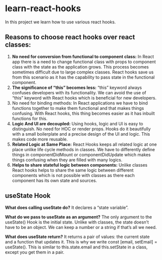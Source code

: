 # learn-react-hooks
In this project we learn how to use various react hooks.

## Reasons to choose react hooks over react classes:
1. **No need for conversion from functional to component class:** In React app there is a need to change functional class with props to component class with the state as the application grows. This process becomes sometimes difficult due to large complex classes. React hooks save us from this scenario as it has the capability to pass state in the functional component.
2. **The significance of “this” becomes less:** “this” keyword always confuses developers with its functionality. We can avoid the use of “this” keyword with React hooks which is beneficial for new developers.
3. No need for binding methods: In React applications we have to bind functions together to make them functional and that makes things confusing. With React hooks, this thing becomes easier as it has inbuilt functions for this.
4. **Logic And UI are decoupled:** Using hooks, logic and UI is easy to distinguish. No need for HOC or render props. Hooks do it beautifully with a small boilerplate and a precise design of the UI and logic. This makes code more reusable.
5. **Related Logic at Same Place:** React Hooks keeps all related logic at one place unlike life cycle methods in classes. We have to differently define things in componentDidMount or componentDidUpdate which makes things confusing when they are filled with many logics.
6. **Helps to share stateful logic between components:** Unlike classes React hooks helps to share the same logic between different components which is not possible with classes as there each component has its own state and sources.

## useState Hook

**What does calling useState do?**
It declares a “state variable”. 

**What do we pass to useState as an argument?** 
The only argument to the useState() Hook is the initial state. Unlike with classes, the state doesn’t have to be an object. We can keep a number or a string if that’s all we need.

**What does useState return?** 
It returns a pair of values: the current state and a function that updates it. This is why we write const [email, setEmail] = useState(). This is similar to this.state.email and this.setState in a class, except you get them in a pair.